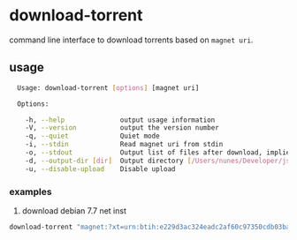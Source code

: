 # download-torrent

command line interface to download torrents based on ```magnet uri```.

## usage

```bash
  Usage: download-torrent [options] [magnet uri]

  Options:

    -h, --help              output usage information
    -V, --version           output the version number
    -q, --quiet             Quiet mode
    -i, --stdin             Read magnet uri from stdin
    -o, --stdout            Output list of files after download, implies --quiet
    -d, --output-dir [dir]  Output directory [/Users/nunes/Developer/js/download-torrent]
    -u, --disable-upload    Disable upload
```

### examples

1. download debian 7.7 net inst
```bash
download-torrent "magnet:?xt=urn:btih:e229d3ac324eadc2af60c97350cdb03ba5aae4ed&dn=debian-7.7.0-sparc-netinst.iso&tr=udp://bttracker.debian.org:6969&tr=http://bttracker.debian.org:6969/announce"
```
